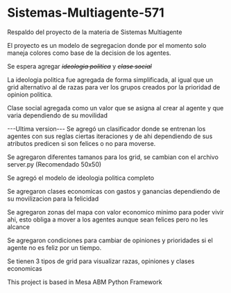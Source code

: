 # Sistemas-Multiagente-571
Respaldo del proyecto de la materia de Sistemas Multiagente

El proyecto es un modelo de segregacion donde por el momento solo maneja colores como base de la decision de los agentes.

Se espera agregar ~~_ideologia politica_~~ y ~~_clase social_~~

La ideologia politica fue agregada de forma simplificada, al igual que un grid alternativo al de razas para ver los grupos creados por la prioridad de opinion politica.

Clase social agregada como un valor que se asigna al crear al agente y que varia dependiendo de su movilidad


---Ultima version---
  Se agregó un clasificador donde se entrenan los agentes con sus reglas ciertas iteraciones y de ahi dependiendo de sus atributos predicen si son felices o no para moverse.
  
  Se agregaron diferentes tamanos para los grid, se cambian con el archivo server.py (Recomendado 50x50)
  
  Se agregó el modelo de ideologia politica completo
  
  Se agregaron clases economicas con gastos y ganancias dependiendo de su movilizacion para la felicidad
  
  Se agregaron zonas del mapa con valor economico minimo para poder vivir ahi, esto obliga a mover a los agentes aunque sean felices pero no les alcance
  
  Se agregaron condiciones para cambiar de opiniones y prioridades si el agente no es feliz por un tiempo.
  
  Se tienen 3 tipos de grid para visualizar razas, opiniones y clases economicas
  
This project is based in Mesa ABM Python Framework
